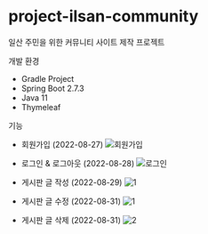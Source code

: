 # project-ilsan-community
일산 주민을 위한 커뮤니티 사이트 제작 프로젝트

개발 환경
- Gradle Project
- Spring Boot 2.7.3
- Java 11
- Thymeleaf

기능
- 회원가입 (2022-08-27)
![회원가입](https://user-images.githubusercontent.com/110602188/187585848-1faecb0e-6914-4f99-8175-430276b974f5.gif)

- 로그인 & 로그아웃 (2022-08-28)
![로그인](https://user-images.githubusercontent.com/110602188/187585852-4ad4ccec-0b5b-40c8-accc-a68df8025217.gif)

- 게시판 글 작성 (2022-08-29)
![1](https://user-images.githubusercontent.com/110602188/187584959-8da49bc4-439b-4ff6-8e7f-4288dab1fe77.gif)

- 게시판 글 수정 (2022-08-31)
![1](https://user-images.githubusercontent.com/110602188/187584968-2349fa39-6036-43e8-82f8-fb406906e825.gif)

- 게시판 글 삭제 (2022-08-31)
![2](https://user-images.githubusercontent.com/110602188/187584969-23d07e7d-3fae-413f-8392-05c1a7900bfc.gif)






